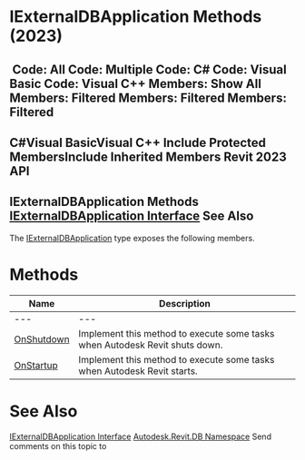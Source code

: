 # IExternalDBApplication Methods (2023)

﻿
 Code: All Code: Multiple Code: C# Code: Visual Basic Code: Visual C++  Members: Show All Members: Filtered Members: Filtered Members: Filtered   
---  
C#Visual BasicVisual C++
Include Protected MembersInclude Inherited Members
Revit 2023 API  
---  
IExternalDBApplication Methods  
[IExternalDBApplication Interface](97318be3-45c4-d93b-ee7b-174fa80ab951.md "IExternalDBApplication Interface") See Also  
---  
The [IExternalDBApplication](97318be3-45c4-d93b-ee7b-174fa80ab951.md "IExternalDBApplication Interface") type exposes the following members.
# Methods
| Name | Description |
| --- | --- |
| --- | --- | --- |
| [OnShutdown](4e14b914-d903-165f-e973-73490a986927.md "OnShutdown Method") | Implement this method to execute some tasks when Autodesk Revit shuts down. |
| [OnStartup](8407ff9d-8598-b5dc-d031-4a9512f67e4f.md "OnStartup Method") | Implement this method to execute some tasks when Autodesk Revit starts. |

# See Also
[IExternalDBApplication Interface](97318be3-45c4-d93b-ee7b-174fa80ab951.md "IExternalDBApplication Interface")
[Autodesk.Revit.DB Namespace](87546ba7-461b-c646-cbb1-2cb8f5bff8b2.md "Autodesk.Revit.DB Namespace")
Send comments on this topic to 